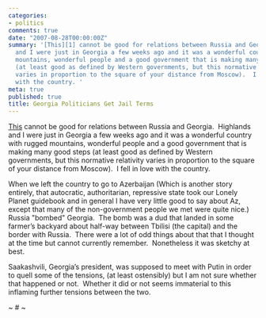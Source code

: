 ```yaml
---
categories:
- politics
comments: true
date: "2007-08-28T00:00:00Z"
summary: '[This][1] cannot be good for relations between Russia and Georgia.  Highlands
  and I were just in Georgia a few weeks ago and it was a wonderful country with rugged
  mountains, wonderful people and a good government that is making many good steps
  (at least good as defined by Western governments, but this normative relativity
  varies in proportion to the square of your distance from Moscow).  I fell in love
  with the country. '
meta: true
published: true
title: Georgia Politicians Get Jail Terms
---
```


[This][1] cannot be good for relations between Russia and Georgia.  Highlands and I were just in Georgia a few weeks ago and it was a wonderful country with rugged mountains, wonderful people and a good government that is making many good steps (at least good as defined by Western governments, but this normative relativity varies in proportion to the square of your distance from Moscow).  I fell in love with the country.  

 [1]: http://english.aljazeera.net/NR/exeres/38CFA15A-E13A-4C57-98A1-930E500439DD.htm "Al Jazeera English - News - Georgia Politicians Get Jail Terms"

When we left the country to go to Azerbaijan (Which is another story entirely, that autocratic, authoritarian, repressive state took our Lonely Planet guidebook and in general I have very little good to say about Az, except that many of the non-government people we met were quite nice.) Russia "bombed" Georgia.  The bomb was a dud that landed in some farmer’s backyard about half-way between Tbilisi (the capital) and the border with Russia.  There were a lot of odd things about that that I thought at the time but cannot currently remember.  Nonetheless it was sketchy at best.  

Saakashvili, Georgia’s president, was supposed to meet with Putin in order to quell some of the tensions, (at least ostensibly) but I am not sure whether that happened or not.  Whether it did or not seems immaterial to this inflaming further tensions between the two.

~ # ~